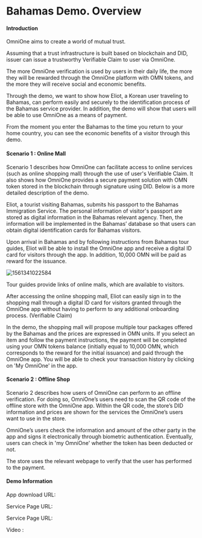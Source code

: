 # Bahamas Demo. Overview



#### Introduction

OmniOne aims to create a world of mutual trust.

Assuming that a trust infrastructure is built based on blockchain and DID, issuer can issue a trustworthy Verifiable Claim to user via OmniOne.

The more OmniOne verification is used by users in their daily life, the more they will be rewarded through the OmniOne platform with OMN tokens, and the more they will receive social and economic benefits.

Through the demo, we want to show how Eliot, a Korean user traveling to Bahamas, can perform easily and securely to the identification process of the Bahamas service provider. In addition, the demo will show that users will be able to use OmniOne as a means of payment.

From the moment you enter the Bahamas to the time you return to your home country, you can see the economic benefits of a visitor through this demo.



#### Scenario 1 : Online Mall

Scenario 1 describes how OmniOne can facilitate access to online services (such as online shopping mall) through the use of user's Verifiable Claim. It also shows how OmniOne provides a secure payment solution with OMN token stored in the blockchain through signature using DID. Below is a more detailed description of the demo.

Eliot, a tourist visiting Bahamas, submits his passport to the Bahamas Immigration Service. The personal information of visitor's passport are stored as digital information in the Bahamas relevant agency. Then, the information will be implemented in the Bahamas’ database so that users can obtain digital identification cards for Bahamas visitors.

Upon arrival in Bahamas and by following instructions from Bahamas tour guides, Eliot will be able to install the OmniOne app and receive a digital ID card for visitors through the app. In addition, 10,000 OMN will be paid as reward for the issuance.

![1561341022584](C:\Users\Alex\AppData\Roaming\Typora\typora-user-images\1561341022584.png)

Tour guides provide links of online malls, which are available to visitors.

After accessing the online shopping mall, Eliot can easily sign in to the shopping mall through a digital ID card for visitors granted through the OmniOne app without having to perform to any additional onboarding process. (Verifiable Claim)

In the demo, the shopping mall will propose multiple tour packages offered by the Bahamas and the prices are expressed in OMN units. If you select an item and follow the payment instructions, the payment will be completed using your OMN tokens balance (initially equal to 10,000 OMN, which corresponds to the reward for the initial issuance) and paid through the OmniOne app. You will be able to check your transaction history by clicking on 'My OmniOne' in the app.

#### Scenario 2 : Offline Shop

Scenario 2 describes how users of OmniOne can perform to an offline verification. For doing so, OmniOne’s users need to scan the QR code of the offline store with the OmniOne app. Within the QR code, the store’s DID information and prices are shown for the services the OmniOne’s users want to use in the store.

OmniOne’s users check the information and amount of the other party in the app and signs it electronically through biometric authentication. Eventually, users can check in 'my OmniOne' whether the token has been deducted or not.

The store uses the relevant webpage to verify that the user has performed to the payment.



#### Demo Information

App download URL:

Service Page URL:

Service Page URL:

Video :

